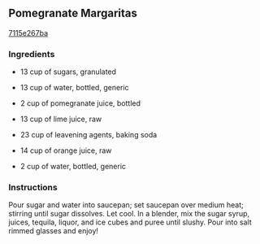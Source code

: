 ## Pomegranate Margaritas

[7115e267ba](http://www.food.com/recipe/pomegranate-margaritas-319955)

### Ingredients

 - 13 cup of sugars, granulated

 - 13 cup of water, bottled, generic

 - 2 cup of pomegranate juice, bottled

 - 13 cup of lime juice, raw

 - 23 cup of leavening agents, baking soda

 - 14 cup of orange juice, raw

 - 2 cup of water, bottled, generic

### Instructions

Pour sugar and water into saucepan; set saucepan over medium heat; stirring until sugar dissolves. Let cool. In a blender, mix the sugar syrup, juices, tequila, liquor, and ice cubes and puree until slushy. Pour into salt rimmed glasses and enjoy!